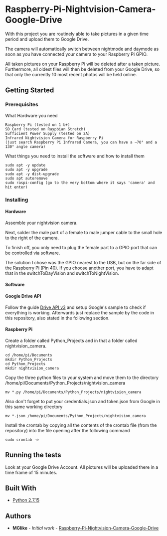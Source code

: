 # Raspberry-Pi-Nightvision-Camera-Google-Drive
With this project you are routinely able to take pictures in a given time period and upload them to Google Drive.

The camera will automatically switch between nightmode and daymode as soon as you have connected your camera to your Raspberry Pi GPIO.

All taken pictures on your Raspberry Pi will be deleted after a taken picture. Furthermore, all oldest files will then be deleted from your Google Drive, so that only the currently 10 most recent photos will be held online.


## Getting Started

### Prerequisites
What Hardware you need

```
Raspberry Pi (tested on 1 b+)
SD Card (tested on Raspbian Stretch)
Sufficient Power Supply (tested on 2A)
Infrared Nightvision Camera for Raspberry Pi 
(just search Raspberry Pi Infrared Camera, you can have a ~70° and a 130° angle camera)
```

What things you need to install the software and how to install them
```
sudo apt -y update
sudo apt -y upgrade
sudo apt -y dist-upgrade
sudo apt autoremove
sudo raspi-config (go to the very bottom where it says 'camera' and hit enter)
```

### Installing

#### Hardware

Assemble your nightvision camera.

Next, solder the male part of a female to male jumper cable to the small hole to the right of the camera.

To finish off, you only need to plug the female part to a GPIO port that can be controlled via software.

The solution I chose was the GPIO nearest to the USB, but on the far side of the Raspberry Pi (Pin 40). If you choose another port, you have to adapt that in the switchToDayVision and switchToNightVision.

#### Software

#### Google Drive API

Follow the guide [Drive API v3](https://developers.google.com/drive/api/v3/quickstart/python/) and setup Google's sample to check if everything is working. Afterwards just replace the sample by the code in this repository, also stated in the following section.

#### Raspberry Pi

Create a folder called Python_Projects and in that a folder called nightvision_camera.

```
cd /home/pi/Documents
mkdir Python_Projects
cd Python_Projects
mkdir nightvision_camera
```

Copy the three python files to your system and move them to the directory /home/pi/Documents/Python_Projects/nightvision_camera

```
mv *.py /home/pi/Documents/Python_Projects/nightvision_camera
```

Also don't forget to put your credentials.json and token.json from Google in this same working directory

```
mv *.json /home/pi/Documents/Python_Projects/nightvision_camera
```

Install the crontab by copying all the contents of the crontab file (from the repository) into the file opening after the following command

```
sudo crontab -e
```

## Running the tests

Look at your Google Drive Account. All pictures will be uploaded there in a time frame of 15 minutes.


## Built With

* [Python 2.7.15](https://www.python.org/downloads/release/python-2715/)


## Authors

* **MGlike** - *Initial work* - [Raspberry-Pi-Nightvision-Camera-Google-Drive](https://github.com/MGlike/Raspberry-Pi-Nightvision-Camera-Google-Drive)
